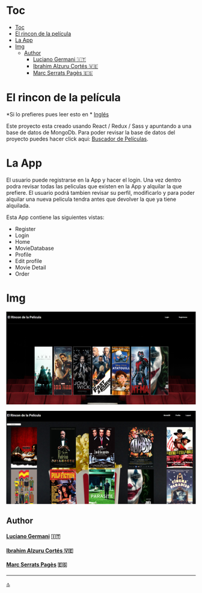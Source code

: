 # Toc

- [Toc](#toc)
- [El rincon de la película](#el-rincon-de-la-película)
- [La App](#la-app)
- [Img](#img)
  - [Author](#author)
      - [Luciano Germani :it:](#luciano-germani-it)
      - [Ibrahim Alzuru Cortés  :venezuela:](#ibrahim-alzuru-cortés--venezuela)
      - [Marc Serrats Pagès :es:](#marc-serrats-pagès-es)



# El rincon de la película

*Si lo prefieres pues leer esto en * [Inglés](README.md)

Este proyecto esta creado usando React / Redux / Sass y apuntando a una base de datos de MongoDb. Para poder revisar la base de datos del proyecto puedes hacer click aqui: [Buscador de Películas](https://github.com/Germanilu/Buscador-De-Peliculas).

# La App

El usuario puede registrarse en la App y hacer el login. Una vez dentro podra revisar todas las peliculas que existen en la App y alquilar la que prefiere.
El usuario podrá tambien revisar su perfil, modificarlo y para poder alquilar una nueva pelicula tendra antes que devolver la que ya tiene alquilada.

Esta App contiene las siguientes vistas:

- Register
- Login
- Home
- MovieDatabase
- Profile
- Edit profile
- Movie Detail
- Order


# Img

![Home](./img-readme/Home.png)

![MovieDB](./img-readme//movieDb.png)

## Author 	

#### [Luciano Germani](https://github.com/Germanilu) :it:
#### [Ibrahim Alzuru Cortés ](https://github.com/ibralzuru) :venezuela:
#### [Marc Serrats Pagès](https://github.com/pagesMp) :es:




---------------------

[:top:](#toc)
